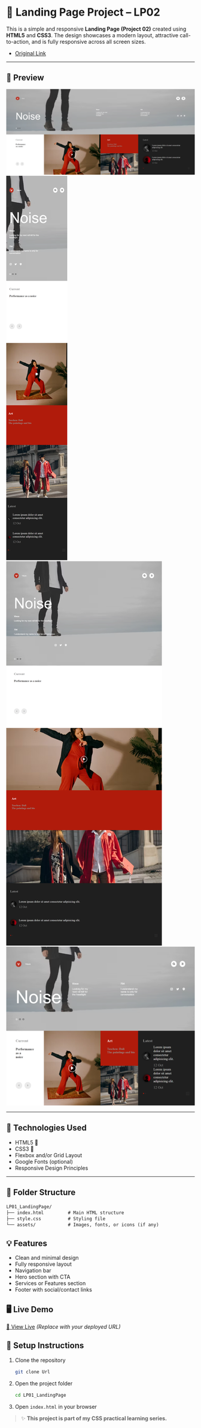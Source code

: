 # 🚀 Landing Page Project – LP02

This is a simple and responsive **Landing Page (Project 02)** created using **HTML5** and **CSS3**. The design showcases a modern layout, attractive call-to-action, and is fully responsive across all screen sizes.

- [Original Link](https://dribbble.com/shots/3883203-Fenix/attachments/882492)
---

## 📸 Preview

![Desktop View](./assets/images/Desktop%20View.png)
![Mobile View](./assets/images/Mobile%20View.png)
![Tablet View](./assets/images/Tablet%20View.png)
![Square View](./assets/images/Square%20View.png)

---

## 🧰 Technologies Used

- HTML5 🧱
- CSS3 🎨
- Flexbox and/or Grid Layout
- Google Fonts (optional)
- Responsive Design Principles

---

## 📁 Folder Structure

```
LP01_LandingPage/
├── index.html         # Main HTML structure
├── style.css          # Styling file
└── assets/            # Images, fonts, or icons (if any)
```

## 💡 Features

- Clean and minimal design
- Fully responsive layout
- Navigation bar
- Hero section with CTA
- Services or Features section
- Footer with social/contact links


## 🖥️ Live Demo

[🔗 View Live](https://your-live-link.com) *(Replace with your deployed URL)*

## 📌 Setup Instructions

1. Clone the repository  
   ```bash
   git clone Url
   ```

2. Open the project folder  
   ```bash
   cd LP01_LandingPage
   ```

3. Open `index.html` in your browser


> ✨ **This project is part of my CSS practical learning series.**
